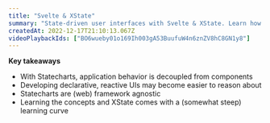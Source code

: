 ```yaml
---
title: "Svelte & XState"
summary: "State-driven user interfaces with Svelte & XState. Learn how to define a state machine and how to use it in your Svelte components."
createdAt: 2022-12-17T21:10:13.067Z
videoPlaybackIds: ["BO6wueby01o169Ih003gA53BuufuW4n6znZV8hC8GN1y8"]
---
```


<script>
  import VideoPlayer from "$lib/components/video-player.svelte";

  export let data;
  const assetsBasePath = `/blog/${data.slug}`;
</script>

**Key takeaways**
* With Statecharts, application behavior is decoupled from components
* Developing declarative, reactive UIs may become easier to reason about
* Statecharts are (web) framework agnostic
* Learning the concepts and XState comes with a (somewhat steep) learning curve

<div class="mx-auto md:only:w-1/2">
  <!-- <VideoPlayer playbackId="{data.videoPlaybackIds[0]}" title="Show, copy, & hide email address" muxBlurHashData="{data.videoMetadata}" /> -->
  <VideoPlayer playbackId="{data.videoPlaybackIds[0]}" title="Show, copy, & hide email address" />
</div>
